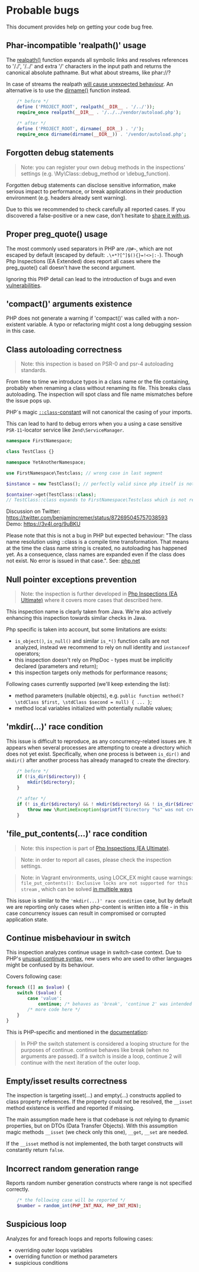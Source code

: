 # Probable bugs
This document provides help on getting your code bug free.

## Phar-incompatible 'realpath()' usage

The [realpath()](http://php.net/manual/en/function.realpath.php) function expands all symbolic links and resolves references 
to '/./', '/../' and extra '/' characters in the input path and returns the canonical absolute pathname. But what about 
streams, like phar://<file-path>?

In case of streams the realpath [will cause unexpected behaviour](https://bugs.php.net/bug.php?id=52769). An 
alternative is to use the [dirname()](http://php.net/manual/en/function.dirname.php) function instead.

```php
    /* before */
    define ('PROJECT_ROOT', realpath(__DIR__ . '/../'));
    require_once realpath(__DIR__ . '/../../vendor/autoload.php');
    
    /* after */
    define ('PROJECT_ROOT', dirname(__DIR__) . '/');
    require_once dirname(dirname(__DIR__)) . '/vendor/autoload.php';
```

## Forgotten debug statements

> Note: you can register your own debug methods in the inspections' settings (e.g. \My\Class::debug_method or \debug_function).

Forgotten debug statements can disclose sensitive information, make serious impact to performance, or break 
applications in their production environment (e.g. headers already sent warning).

Due to this we recommended to check carefully all reported cases. If you discovered a false-positive or a new case, 
don't hesitate to [share it with us](https://github.com/kalessil/phpinspectionsea/issues).

## Proper preg_quote() usage

The most commonly used separators in PHP are `/@#~`, which are not escaped by default (escaped by default: `.\+*?[^]$(){}=!<>|:-`).
Though Php Inspections (EA Extended) does report all cases where the preg_quote() call doesn't have the second argument.

Ignoring this PHP detail can lead to the introduction of bugs and even [vulnerabilities](https://cve.mitre.org/cgi-bin/cvename.cgi?name=CVE-2016-5734).

## 'compact()' arguments existence

PHP does not generate a warning if 'compact()' was called with a non-existent variable. A typo or refactoring might cost 
a long debugging session in this case.

## Class autoloading correctness

> Note: this inspection is based on PSR-0 and psr-4 autoloading standards.

From time to time we introduce typos in a class name or the file containing, probably when renaming a class without renaming its 
file. This breaks class autoloading. The inspection will spot class and file name mismatches before the issue pops up.

PHP´s magic [`::class`-constant](http://php.net/manual/en/language.oop5.basic.php#language.oop5.basic.class.class) will not 
canonical the casing of your imports.

This can lead to hard to debug errors when you a using a case sensitive `PSR-11`-locator service like `Zend\ServiceManager`.

```php
namespace FirstNamespace;

class TestClass {}
```

```php
namespace YetAnotherNamespace;

use FirstNamespace\Testclass; // wrong case in last segment

$instance = new TestClass(); // perfectly valid since php itself is not case sensitive for classnames

$container->get(TestClass::class); 
// TestClass::class expands to FirstNamespace\Testclass which is not registered in the $container
```
Discussion on Twitter: https://twitter.com/benjamincremer/status/872695045757038593  
Demo: https://3v4l.org/9uBKU

Please note that this is not a bug in PHP but expected behaviour: "The class name resolution using ::class is a compile 
time transformation. That means at the time the class name string is created, no autoloading has happened yet. As a consequence, 
class names are expanded even if the class does not exist. No error is issued in that case.". See: [php.net](http://php.net/manual/en/language.oop5.basic.php#language.oop5.basic.class.class)

## Null pointer exceptions prevention

> Note: the inspection is further developed in [Php Inspections (EA Ultimate)](https://plugins.jetbrains.com/plugin/16935-php-inspections-ea-ultimate-)
> where it covers more cases that described here.

This inspection name is clearly taken from Java. We're also actively enhancing this inspection towards similar checks in Java.

Php specific is taken into account, but some limitations are exists: 
- `is_object()`, `is_null()` and similar `is_*()` function calls are not analyzed, instead we recommend to rely on null
  identity and `instanceof` operators;
- this inspection doesn't rely on PhpDoc - types must be implicitly declared (parameters and return);
- this inspection targets only methods for performance reasons;

Following cases currently supported (we'll keep extending the list):
- method parameters (nullable objects), e.g. `public function method(?\stdClass $first, \stdClass $second = null) { ... }`;
- method local variables initialized with potentially nullable values;

## 'mkdir(...)' race condition

This issue is difficult to reproduce, as any concurrency-related issues are.
It appears when several processes are attempting to create a directory which does not
yet exist. Specifically, when one process is between `is_dir()` and `mkdir()` after
another process has already managed to create the directory.

```php
    /* before */
    if (!is_dir($directory)) {
        mkdir($directory);
    }
    
    /* after */
    if (! is_dir($directory) && ! mkdir($directory) && ! is_dir($directory)) {
        throw new \RuntimeException(sprintf('Directory "%s" was not created', $directory));
    }
```

## 'file_put_contents(...)' race condition

> Note: this inspection is part of [Php Inspections (EA Ultimate)](https://plugins.jetbrains.com/plugin/16935-php-inspections-ea-ultimate-).

> Note: in order to report all cases, please check the inspection settings.

> Note: in Vagrant environments, using LOCK_EX might cause warnings: `file_put_contents(): Exclusive locks are not supported for this stream`
> , which can be solved [in multiple ways](https://github.com/thephpleague/flysystem/issues/445#issuecomment-191160239)

This issue is similar to the `'mkdir(...)' race condition` case, but by default we are reporting only cases when php-content 
is written into a file - in this case concurrency issues can result in compromised or corrupted application state.

## Continue misbehaviour in switch

This inspection analyzes continue usage in switch-case context. Due to PHP's 
[unusual continue syntax](https://secure.php.net/manual/en/control-structures.continue.php), new users who are used to 
other languages might be confused by its behaviour. 

Covers following case:
```php
foreach ([] as $value) {
    switch ($value) {
        case 'value':
            continue; /* behaves as 'break', 'continue 2' was intended */
        /* more code here */
    }
} 
```

This is PHP-specific and mentioned in the [documentation](https://secure.php.net/manual/en/control-structures.continue.php):

> In PHP the switch statement is considered a looping structure for the purposes of continue. continue behaves like break 
> (when no arguments are passed). If a switch is inside a loop, continue 2 will continue with the next iteration of the outer loop.

## Empty/isset results correctness

The inspection is targeting isset(...) and empty(...) constructs applied to class property references. If the property 
could not be resolved, the `__isset` method existence is verified and reported if missing.

The main assumption made here is that codebase is not relying to dynamic properties, but on DTOs (Data Transfer Objects).
With this assumption magic methods `__isset` (we check only this one), `__get`, `__set` are needed.

If the `__isset` method is not implemented, the both target constructs will constantly return `false`.

## Incorrect random generation range

Reports random number generation constructs where range is not specified correctly.

```php
    /* the following case will be reported */
    $number = random_int(PHP_INT_MAX, PHP_INT_MIN);
```

## Suspicious loop

Analyzes for and foreach loops and reports following cases:
- overriding outer loops variables 
- overriding function or method parameters
- suspicious conditions
